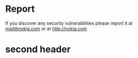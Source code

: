 # Report
If you discover any security vulnerabilities please report it at mail@nokia.com or at http://nokia.com
# second header
